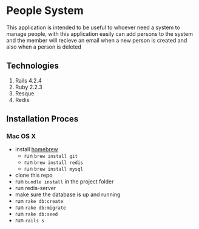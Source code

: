 # People System

This application is intended to be useful to whoever need a system to manage people, with this application easily can add persons to the system and the member will recieve an email when a new person is created and also when a person is deleted


## Technologies

1. Rails 4.2.4
2. Ruby 2.2.3
3. Resque
4. Redis

## Installation Proces

### Mac OS X

* install [homebrew](http://brew.sh/)
  * run `brew install git`
  * run `brew install redis`
  * run `brew install mysql`
* clone this repo
* run `bundle install` in the project folder
* run redis-server
* make sure the database is up and running
* run `rake db:create`
* run `rake db:migrate`
* run `rake db:seed`
* run `rails s`

